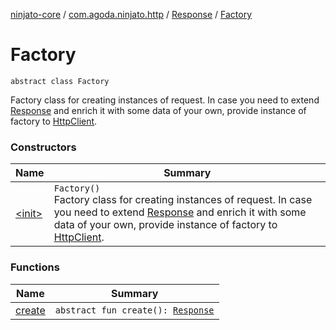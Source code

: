 [ninjato-core](../../../index.md) / [com.agoda.ninjato.http](../../index.md) / [Response](../index.md) / [Factory](./index.md)

# Factory

`abstract class Factory`

Factory class for creating instances of request.
In case you need to extend [Response](../index.md) and enrich it with some data of your own,
provide instance of factory to [HttpClient](../../-http-client/index.md).

### Constructors

| Name | Summary |
|---|---|
| [&lt;init&gt;](-init-.md) | `Factory()`<br>Factory class for creating instances of request. In case you need to extend [Response](../index.md) and enrich it with some data of your own, provide instance of factory to [HttpClient](../../-http-client/index.md). |

### Functions

| Name | Summary |
|---|---|
| [create](create.md) | `abstract fun create(): `[`Response`](../index.md) |
